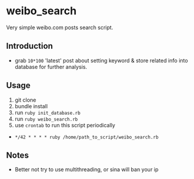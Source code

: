 # weibo_search
Very simple weibo.com posts search script.
## Introduction
* grab `10*100` 'latest' post about setting keyword & store related info into database for further analysis.
## Usage
1. git clone
2. bundle install
3. run `ruby init_database.rb`
4. run `ruby weibo_search.rb`
5. use `crontab` to run this script periodically
  * `*/42 * * * * ruby /home/path_to_script/weibo_search.rb`
## Notes
* Better not try to use multithreading, or sina will ban your ip
